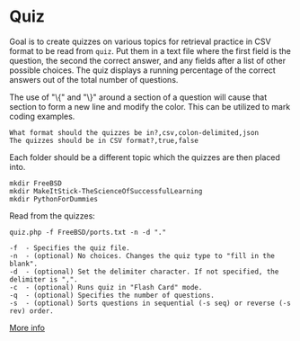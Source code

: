 Quiz
====

Goal is to create quizzes on various topics for retrieval practice in CSV format to be read from `quiz`.
Put them in a text file where the first field is the question, the second the correct answer, and any fields after a list of other possible choices.
The quiz displays a running percentage of the correct answers out of the total number of questions.

The use of "\\{" and "\\}" around a section of a question will cause that section to form a new line and modify the color. This can be utilized to mark coding examples.

```
What format should the quizzes be in?,csv,colon-delimited,json
The quizzes should be in CSV format?,true,false
```

Each folder should be a different topic which the quizzes are then placed into.

```
mkdir FreeBSD
mkdir MakeItStick-TheScienceOfSuccessfulLearning
mkdir PythonForDummies
```

Read from the quizzes:
```
quiz.php -f FreeBSD/ports.txt -n -d "."

-f	- Specifies the quiz file.
-n	- (optional) No choices. Changes the quiz type to "fill in the blank".
-d	- (optional) Set the delimiter character. If not specified, the delimiter is ",".
-c	- (optional) Runs quiz in "Flash Card" mode.
-q	- (optional) Specifies the number of questions.
-s	- (optional) Sorts questions in sequential (-s seq) or reverse (-s rev) order.
```

[More info](http://www.amazon.com/Make-It-Stick-Successful-Learning/dp/0674729013)
